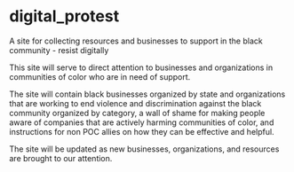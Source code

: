 # digital_protest
A site for collecting resources and businesses to support in the black community - resist digitally


This site will serve to direct attention to businesses and organizations in communities of color who are in need of support.

The site will contain black businesses organized by state and organizations that are working to end violence and discrimination  against the black community organized by category, a wall of shame for making people aware of companies that are actively harming communities of color, and instructions for non POC allies on how they can be effective and helpful.

The site will be updated as new businesses, organizations, and resources are brought to our attention.
